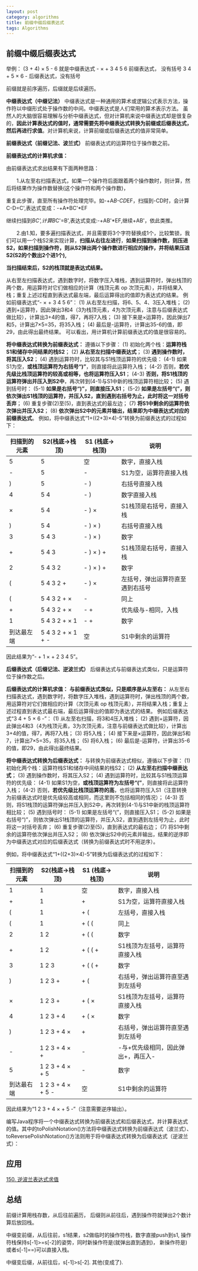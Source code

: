 ```yaml
---
layout: post
category: algorithms
title: 前缀中缀后缀表达式
tags: Algorithms
---
```


## 前缀中缀后缀表达式

举例：
(3 + 4) × 5 - 6 就是中缀表达式
\- × + 3 4 5 6 前缀表达式， 没有括号
3 4 + 5 × 6 - 后缀表达式，没有括号

前缀就是前序遍历，后缀就是后续遍历。

**中缀表达式（中缀记法）**
中缀表达式是一种通用的算术或逻辑公式表示方法，操作符以中缀形式处于操作数的中间。中缀表达式是人们常用的算术表示方法。
虽然人的大脑很容易理解与分析中缀表达式，但对计算机来说中缀表达式却是很复杂的，**因此计算表达式的值时，通常需要先将中缀表达式转换为前缀或后缀表达式，然后再进行求值**。对计算机来说，计算前缀或后缀表达式的值非常简单。

**前缀表达式（前缀记法、波兰式）**
前缀表达式的运算符位于操作数之前。

**前缀表达式的计算机求值：**

由前缀表达式求出结果有下面两种思路：

　　1.从左至右扫描表达式，如果一个操作符后面跟着两个操作数时，则计算，然后将结果作为操作数替换(这个操作符和两个操作数)，

重复此步骤，直至所有操作符处理完毕。如-+A*B-CD*EF，扫描到-CD时，会计算C-D=C',表达式变成：-+A*BC'*EF

继续扫描到*BC',计算B*C'=B',表达式变成:-+AB'*EF,继续+AB'，依此类推。

　　2.由1.知，要多遍扫描表达式，并且需要将3个字符替换成1个，比较繁锁，我们可以用一个栈S2来实现计算，**扫描从右往左进行**，**如果扫描到操作数，则压进S2，如果扫描到操作符，则从S2弹出两个操作数进行相应的操作，并将结果压进S2(S2的个数出2个进1个),**

**当扫描结束后，S2的栈顶就是表达式结果。**



从右至左扫描表达式，遇到数字时，将数字压入堆栈，遇到运算符时，弹出栈顶的两个数，用运算符对它们做相应的计算（栈顶元素 op 次顶元素），并将结果入栈；重复上述过程直到表达式最左端，最后运算得出的值即为表达式的结果。
例如前缀表达式“- × + 3 4 5 6”：
(1) 从右至左扫描，将6、5、4、3压入堆栈；
(2) 遇到+运算符，因此弹出3和4（3为栈顶元素，4为次顶元素，注意与后缀表达式做比较），计算出3+4的值，得7，再将7入栈；
(3) 接下来是×运算符，因此弹出7和5，计算出7×5=35，将35入栈；
(4) 最后是-运算符，计算出35-6的值，即29，由此得出最终结果。
可以看出，用计算机计算前缀表达式的值是很容易的。

**将中缀表达式转换为前缀表达式：**
遵循以下步骤：
(1) 初始化两个栈：**运算符栈S1和储存中间结果的栈S2**；
(2) **从右至左扫描中缀表达式**；
(3) **遇到操作数时，将其压入S2**；
(4) 遇到运算符时，比较其与S1栈顶运算符的优先级：
(4-1) 如果S1为空，**或栈顶运算符为右括号“)”**，则直接将此运算符入栈；
(4-2) 否则，**若优先级比栈顶运算符的较高或相等，也将运算符压入S1**；
(4-3) **否则，将S1栈顶的运算符弹出并压入到S2中**，再次转到(4-1)与S1中新的栈顶运算符相比较；
(5) 遇到括号时：
(5-1) **如果是右括号“)”，则直接压入S1**；
(5-2) **如果是左括号“(”，则依次弹出S1栈顶的运算符，并压入S2，直到遇到右括号为止，此时将这一对括号丢弃**；
(6) 重复步骤(2)至(5)，直到表达式的最左边；
(7) **将S1中剩余的运算符依次弹出并压入S2**；
(8) **依次弹出S2中的元素并输出，结果即为中缀表达式对应的前缀表达式**。
例如，将中缀表达式“1+((2+3)×4)-5”转换为前缀表达式的过程如下：

| 扫描到的元素 | S2(栈底->栈顶)    | S1 (栈底->栈顶) | 说明                             |
| ------------ | ----------------- | --------------- | -------------------------------- |
| 5            | 5                 | 空              | 数字，直接入栈                   |
| -            | 5                 | -               | S1为空，运算符直接入栈           |
| )            | 5                 | - )             | 右括号直接入栈                   |
| 4            | 5 4               | - )             | 数字直接入栈                     |
| ×            | 5 4               | - ) ×           | S1栈顶是右括号，直接入栈         |
| )            | 5 4               | - ) × )         | 右括号直接入栈                   |
| 3            | 5 4 3             | - ) × )         | 数字                             |
| +            | 5 4 3             | - ) × ) +       | S1栈顶是右括号，直接入栈         |
| 2            | 5 4 3 2           | - ) × ) +       | 数字                             |
| (            | 5 4 3 2 +         | - ) ×           | 左括号，弹出运算符直至遇到右括号 |
| (            | 5 4 3 2 + ×       | -               | 同上                             |
| +            | 5 4 3 2 + ×       | - +             | 优先级与-相同，入栈              |
| 1            | 5 4 3 2 + × 1     | - +             | 数字                             |
| 到达最左端   | 5 4 3 2 + × 1 + - | 空              | S1中剩余的运算符                 |

因此结果为“- + 1 × + 2 3 4 5”。

**后缀表达式（后缀记法、逆波兰式）**
后缀表达式与前缀表达式类似，只是运算符位于操作数之后。

**后缀表达式的计算机求值：**
**与前缀表达式类似，只是顺序是从左至右：**
从左至右扫描表达式，遇到数字时，将数字压入堆栈，遇到运算符时，弹出栈顶的两个数，用运算符对它们做相应的计算（次顶元素 op 栈顶元素），并将结果入栈；重复上述过程直到表达式最右端，最后运算得出的值即为表达式的结果。
例如后缀表达式“3 4 + 5 × 6 -”：
(1) 从左至右扫描，将3和4压入堆栈；
(2) 遇到+运算符，因此弹出4和3（4为栈顶元素，3为次顶元素，注意与前缀表达式做比较），计算出3+4的值，得7，再将7入栈；
(3) 将5入栈；
(4) 接下来是×运算符，因此弹出5和7，计算出7×5=35，将35入栈；
(5) 将6入栈；
(6) 最后是-运算符，计算出35-6的值，即29，由此得出最终结果。

**将中缀表达式转换为后缀表达式：**
与转换为前缀表达式相似，遵循以下步骤：
(1) 初始化两个栈：运算符栈S1和储存中间结果的栈S2；
(2) **从左至右扫描中缀表达式**；
(3) 遇到操作数时，将其压入S2；
(4) 遇到运算符时，比较其与S1栈顶运算符的优先级：
(4-1) 如果S1为空，**或栈顶运算符为左括号“(”**，则直接将此运算符入栈；
(4-2) 否则，**若优先级比栈顶运算符的高**，也将运算符压入S1（注意转换为前缀表达式时是优先级较高或相同，而这里则不包括相同的情况）；
(4-3) 否则，将S1栈顶的运算符弹出并压入到S2中，再次转到(4-1)与S1中新的栈顶运算符相比较；
(5) 遇到括号时：
(5-1) 如果是左括号“(”，则直接压入S1；
(5-2) 如果是右括号“)”，则依次弹出S1栈顶的运算符，并压入S2，直到遇到左括号为止，此时将这一对括号丢弃；
(6) 重复步骤(2)至(5)，直到表达式的最右边；
(7) 将S1中剩余的运算符依次弹出并压入S2；
(8) 依次弹出S2中的元素并输出，结果的逆序即为中缀表达式对应的后缀表达式（转换为前缀表达式时不用逆序）。

例如，将中缀表达式“1+((2+3)×4)-5”转换为后缀表达式的过程如下：

| 扫描到的元素 | S2(栈底->栈顶)    | S1 (栈底->栈顶) | 说明                               |
| ------------ | ----------------- | --------------- | ---------------------------------- |
| 1            | 1                 | 空              | 数字，直接入栈                     |
| +            | 1                 | +               | S1为空，运算符直接入栈             |
| (            | 1                 | + (             | 左括号，直接入栈                   |
| (            | 1                 | + ( (           | 同上                               |
| 2            | 1 2               | + ( (           | 数字                               |
| +            | 1 2               | + ( ( +         | S1栈顶为左括号，运算符直接入栈     |
| 3            | 1 2 3             | + ( ( +         | 数字                               |
| )            | 1 2 3 +           | + (             | 右括号，弹出运算符直至遇到左括号   |
| ×            | 1 2 3 +           | + ( ×           | S1栈顶为左括号，运算符直接入栈     |
| 4            | 1 2 3 + 4         | + ( ×           | 数字                               |
| )            | 1 2 3 + 4 ×       | +               | 右括号，弹出运算符直至遇到左括号   |
| -            | 1 2 3 + 4 × +     | -               | -与+优先级相同，因此弹出+，再压入- |
| 5            | 1 2 3 + 4 × + 5   | -               | 数字                               |
| 到达最右端   | 1 2 3 + 4 × + 5 - | 空              | S1中剩余的运算符                   |


因此结果为“1 2 3 + 4 × + 5 -”（注意需要逆序输出）。

编写Java程序将一个中缀表达式转换为前缀表达式和后缀表达式，并计算表达式的值。其中的toPolishNotation()方法将中缀表达式转换为前缀表达式（波兰式）、toReversePolishNotation()方法则用于将中缀表达式转换为后缀表达式（逆波兰式）：

## 应用
[150. 逆波兰表达式求值](https://leetcode-cn.com/problems/evaluate-reverse-polish-notation/)

## 总结

前缀计算用栈存数，从后往前遍历， 后缀则从前往后，遇到操作符就弹出2个数计算后放回栈。

中缀变前缀，从后往前，s1结果，s2做临时的操作符栈，数字直接push到s1, 操作符栈保持s[-1]>=s[-2]的姿势，同时新操作符是(就弹出直到遇到)， 新操作符是)或者s[-1]==)可以直接入栈。



中缀变后缀，从前往后，s[-1]>s[-2]. 其他(变成了).

